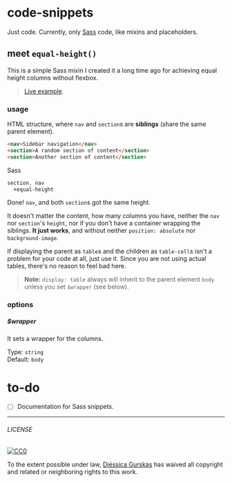 # code-snippets

Just code. Currently, only [Sass](http://sass-lang.com) code, like mixins and placeholders.

## meet `equal-height()`
This is a simple Sass mixin I created it a long time ago for achieving equal height columns without flexbox.
> [Live example](http://codepen.io/diessica/full/XbwMrZ).

### usage

HTML structure, where `nav` and `section`s are **siblings** (share the same parent element).

```html
<nav>Sidebar navigation</nav>
<section>A random section of content</section>
<section>Another section of content</section>
```

Sass
```sass
section, nav
  +equal-height
```

Done! `nav`, and both `section`s got the same height.

It doesn't matter the content, how many columns you have, neither the `nav` nor `section`'s `height`, nor if you don't have a container wrapping the siblings. **It just works**, and without neither `position: absolute` nor `background-image`.

If displaying the parent  as `table`s and the children as `table-cell`s isn't a problem for your code at all, just use it. Since you are not using actual tables, there's no reason to feel bad here.

> **Note:** `display: table` always will inherit to the parent element `body` unless you set `$wrapper` (see below).

### options
##### $wrapper
It sets a wrapper for the columns.

Type: `string` <br>
Default: `body`


# to-do
- [ ] Documentation for Sass snippets.

---

###### LICENSE

[![CC0](http://mirrors.creativecommons.org/presskit/buttons/88x31/svg/cc-zero.svg)](http://creativecommons.org/publicdomain/zero/1.0/)

To the extent possible under law, [Diéssica Gurskas](http://diessi.ca) has waived all copyright and related or neighboring rights to this work.
